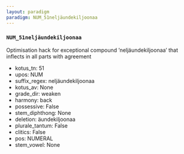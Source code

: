 ```yaml
---
layout: paradigm
paradigm: NUM_51neljäundekiljoonaa
---
```

### ` NUM_51neljäundekiljoonaa `

Optimisation hack for exceptional compound ’neljäundekiljoonaa’ that inflects in all parts with agreement
* kotus_tn: 51
* upos: NUM
* suffix_regex: neljäundekiljoonaa
* kotus_av: None
* grade_dir: weaken
* harmony: back
* possessive: False
* stem_diphthong: None
* deletion: äundekiljoonaa
* plurale_tantum: False
* clitics: False
* pos: NUMERAL
* stem_vowel: None
